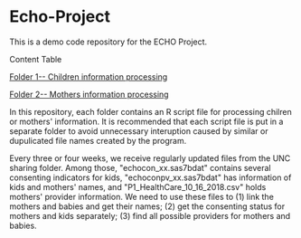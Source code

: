 # Echo-Project
This is a demo code repository for the ECHO Project.

Content Table

[Folder 1-- Children information processing](https://github.com/PSU-DA/Echo_project/tree/master/Processing_Children)

[Folder 2-- Mothers information processing](https://github.com/PSU-DA/Echo_project/tree/master/Processing_Mothers)

In this repository, each folder contains an R script file for processing chilren or mothers' information. It is recommended that each script file is put in a separate folder to avoid unnecessary interuption caused by similar or dupulicated file names created by the program. 

Every three or four weeks, we receive regularly updated files from the UNC sharing folder. Among those, "echocon_xx.sas7bdat" contains several consenting indicators for kids, "echoconpv_xx.sas7bdat" has information of kids and mothers' names, and "P1_HealthCare_10_16_2018.csv" holds mothers' provider information. We need to use these files to (1) link the mothers and babies and get their names; (2) get the consenting status for mothers and kids separately; (3) find all possible providers for mothers and babies.
